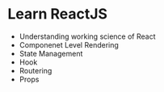 # Learn ReactJS
- Understanding working science of React
- Componenet Level Rendering
- State Management
- Hook 
- Routering
- Props